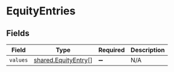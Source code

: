 # EquityEntries


## Fields

| Field                                                      | Type                                                       | Required                                                   | Description                                                |
| ---------------------------------------------------------- | ---------------------------------------------------------- | ---------------------------------------------------------- | ---------------------------------------------------------- |
| `values`                                                   | [shared.EquityEntry](../../models/shared/equityentry.md)[] | :heavy_minus_sign:                                         | N/A                                                        |